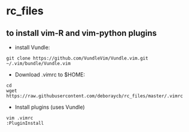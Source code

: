# rc_files

## to install vim-R and vim-python plugins

- install Vundle:
```
git clone https://github.com/VundleVim/Vundle.vim.git ~/.vim/bundle/Vundle.vim
```

- Download .vimrc to $HOME:
```
cd
wget https://raw.githubusercontent.com/deboraycb/rc_files/master/.vimrc
```

- Install plugins (uses Vundle)

```
vim .vimrc
:PluginInstall
```
